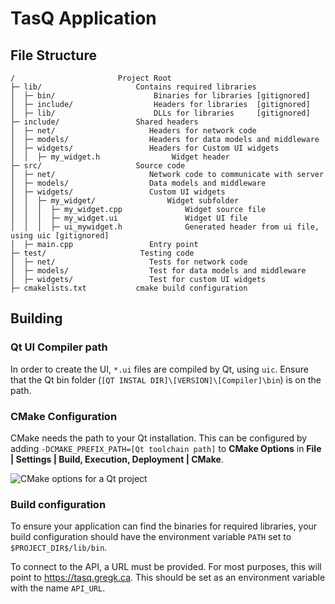 # TasQ Application

## File Structure
```
/                       Project Root
├─ lib/                     Contains required libraries
│  ├─ bin/                      Binaries for libraries [gitignored]
│  ├─ include/                  Headers for libraries  [gitignored]
│  ├─ lib/                      DLLs for libraries     [gitignored]
├─ include/                 Shared headers
│  ├─ net/                     Headers for network code
│  ├─ models/                  Headers for data models and middleware
│  ├─ widgets/                 Headers for Custom UI widgets
│  │  ├─ my_widget.h                Widget header
├─ src/                     Source code
│  ├─ net/                     Network code to communicate with server
│  ├─ models/                  Data models and middleware
│  ├─ widgets/                 Custom UI widgets
│  │  ├─ my_widget/                Widget subfolder
│  │  │  ├─ my_widget.cpp              Widget source file
│  │  │  ├─ my_widget.ui               Widget UI file
│  │  │  ├─ ui_mywidget.h              Generated header from ui file, using uic [gitignored]
│  ├─ main.cpp                 Entry point
├─ test/                     Testing code
│  ├─ net/                     Tests for network code
│  ├─ models/                  Test for data models and middleware
│  ├─ widgets/                 Test for custom UI widgets
├─ cmakelists.txt           cmake build configuration
```

## Building
### Qt UI Compiler path
In order to create the UI, `*.ui` files are compiled by Qt, using `uic`. Ensure that the Qt bin folder (`[QT INSTAL DIR]\[VERSION]\[Compiler]\bin`) is on the path.

### CMake Configuration
CMake needs the path to your Qt installation. This can be configured by adding `-DCMAKE_PREFIX_PATH=[Qt toolchain path]` to **CMake Options** in **File | Settings | Build, Execution, Deployment | CMake**.

![CMake options for a Qt project](https://resources.jetbrains.com/help/img/idea/2021.2/cl_qt_cmake_options.png)

### Build configuration
To ensure your application can find the binaries for required libraries, your build configuration should have the environment variable `PATH` set to `$PROJECT_DIR$/lib/bin`.

To connect to the API, a URL must be provided. For most purposes, this will point to https://tasq.gregk.ca. This should be set as an environment variable with the name `API_URL`.